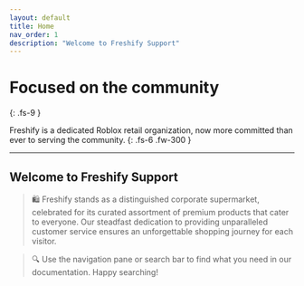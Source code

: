 ```yaml
---
layout: default
title: Home
nav_order: 1
description: "Welcome to Freshify Support"
---
```


# Focused on the community
{: .fs-9 }

Freshify is a dedicated Roblox retail organization, now more committed than ever to serving the community.
{: .fs-6 .fw-300 }

---

## Welcome to Freshify Support

> 🛍️ Freshify stands as a distinguished corporate supermarket, celebrated for its curated assortment of premium products that cater to everyone. Our steadfast dedication to providing unparalleled customer service ensures an unforgettable shopping journey for each visitor.

> 🔍 Use the navigation pane or search bar to find what you need in our documentation. Happy searching!


